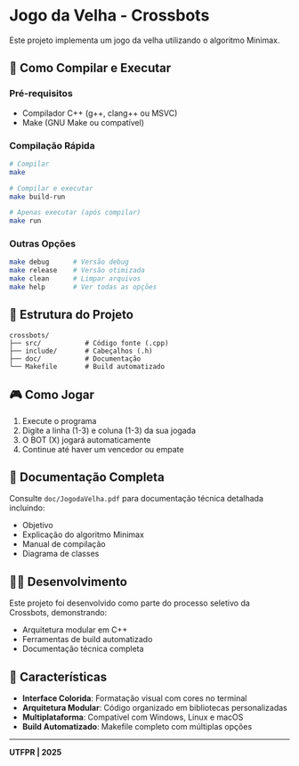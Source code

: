 # Jogo da Velha - Crossbots

Este projeto implementa um jogo da velha utilizando o algoritmo Minimax.

## 🚀 Como Compilar e Executar

### Pré-requisitos
- Compilador C++ (g++, clang++ ou MSVC)
- Make (GNU Make ou compatível)

### Compilação Rápida
```bash
# Compilar
make

# Compilar e executar
make build-run

# Apenas executar (após compilar)
make run
```

### Outras Opções
```bash
make debug      # Versão debug
make release    # Versão otimizada
make clean      # Limpar arquivos
make help       # Ver todas as opções
```

## 📁 Estrutura do Projeto

```
crossbots/
├── src/           # Código fonte (.cpp)
├── include/       # Cabeçalhos (.h)
├── doc/           # Documentação
└── Makefile       # Build automatizado
```

## 🎮 Como Jogar

1. Execute o programa
2. Digite a linha (1-3) e coluna (1-3) da sua jogada
3. O BOT (X) jogará automaticamente
4. Continue até haver um vencedor ou empate

## 📖 Documentação Completa

Consulte `doc/JogodaVelha.pdf` para documentação técnica detalhada incluindo:
- Objetivo
- Explicação do algoritmo Minimax
- Manual de compilação
- Diagrama de classes

## 👨‍💻 Desenvolvimento

Este projeto foi desenvolvido como parte do processo seletivo da Crossbots, demonstrando:
- Arquitetura modular em C++
- Ferramentas de build automatizado
- Documentação técnica completa

 ## 🎯 Características

- **Interface Colorida**: Formatação visual com cores no terminal
- **Arquitetura Modular**: Código organizado em bibliotecas personalizadas
- **Multiplataforma**: Compatível com Windows, Linux e macOS
- **Build Automatizado**: Makefile completo com múltiplas opções

---

**UTFPR | 2025**
